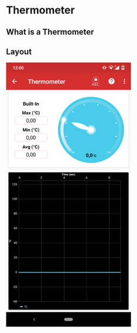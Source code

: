 Thermometer
==============

What is a Thermometer
-----------------------
## Layout
![screen](../_static/thermometer.png)